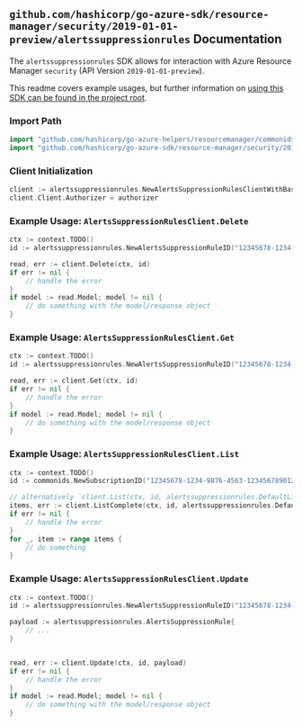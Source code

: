 
## `github.com/hashicorp/go-azure-sdk/resource-manager/security/2019-01-01-preview/alertssuppressionrules` Documentation

The `alertssuppressionrules` SDK allows for interaction with Azure Resource Manager `security` (API Version `2019-01-01-preview`).

This readme covers example usages, but further information on [using this SDK can be found in the project root](https://github.com/hashicorp/go-azure-sdk/tree/main/docs).

### Import Path

```go
import "github.com/hashicorp/go-azure-helpers/resourcemanager/commonids"
import "github.com/hashicorp/go-azure-sdk/resource-manager/security/2019-01-01-preview/alertssuppressionrules"
```


### Client Initialization

```go
client := alertssuppressionrules.NewAlertsSuppressionRulesClientWithBaseURI("https://management.azure.com")
client.Client.Authorizer = authorizer
```


### Example Usage: `AlertsSuppressionRulesClient.Delete`

```go
ctx := context.TODO()
id := alertssuppressionrules.NewAlertsSuppressionRuleID("12345678-1234-9876-4563-123456789012", "alertsSuppressionRuleValue")

read, err := client.Delete(ctx, id)
if err != nil {
	// handle the error
}
if model := read.Model; model != nil {
	// do something with the model/response object
}
```


### Example Usage: `AlertsSuppressionRulesClient.Get`

```go
ctx := context.TODO()
id := alertssuppressionrules.NewAlertsSuppressionRuleID("12345678-1234-9876-4563-123456789012", "alertsSuppressionRuleValue")

read, err := client.Get(ctx, id)
if err != nil {
	// handle the error
}
if model := read.Model; model != nil {
	// do something with the model/response object
}
```


### Example Usage: `AlertsSuppressionRulesClient.List`

```go
ctx := context.TODO()
id := commonids.NewSubscriptionID("12345678-1234-9876-4563-123456789012")

// alternatively `client.List(ctx, id, alertssuppressionrules.DefaultListOperationOptions())` can be used to do batched pagination
items, err := client.ListComplete(ctx, id, alertssuppressionrules.DefaultListOperationOptions())
if err != nil {
	// handle the error
}
for _, item := range items {
	// do something
}
```


### Example Usage: `AlertsSuppressionRulesClient.Update`

```go
ctx := context.TODO()
id := alertssuppressionrules.NewAlertsSuppressionRuleID("12345678-1234-9876-4563-123456789012", "alertsSuppressionRuleValue")

payload := alertssuppressionrules.AlertsSuppressionRule{
	// ...
}


read, err := client.Update(ctx, id, payload)
if err != nil {
	// handle the error
}
if model := read.Model; model != nil {
	// do something with the model/response object
}
```
